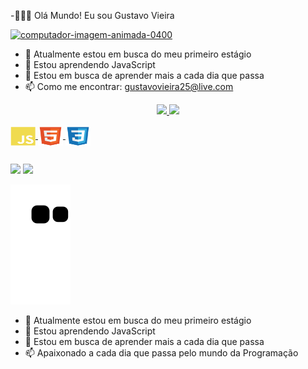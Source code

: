 -👱🏻‍♂️ Olá Mundo! Eu sou Gustavo Vieira

 <a href="https://www.imagensanimadas.com/cat-computadores-56.htm"><img src="https://www.imagensanimadas.com/data/media/56/computador-imagem-animada-0400.gif" border="0" alt="computador-imagem-animada-0400" /></a>

- 🔭 Atualmente estou em busca do meu primeiro estágio
- 🌱 Estou aprendendo JavaScript
- 👯 Estou em busca de aprender mais a cada dia que passa
- 📫 Como me encontrar: gustavovieira25@live.com

<div align="center">
  <a href="https://github.com/GusttavoBR">
  <img height="180em" src="https://github-readme-stats.vercel.app/api?username=GusttavoBR&show_icons=true&theme=aura&include_all_commits=true&count_private=true"/>
  <img height="180em" src="https://github-readme-stats.vercel.app/api/top-langs/?username=GusttavoBR&layout=compact&langs_count=7&theme=aura"/>
</div>
<div style="display: inline_block"><br>
  <img align="center" alt="Guh-Js" height="30" width="40" src="https://raw.githubusercontent.com/devicons/devicon/master/icons/javascript/javascript-plain.svg">
  <img align="center" alt="Guh-Js" height="30" width="40" src="https://raw.githubusercontent.com/devicons/devicon/master/icons/html5/html5-original.svg">
  <img align="center" alt="Guh-Js" height="30" width="40" src="https://raw.githubusercontent.com/devicons/devicon/master/icons/css3/css3-original.svg">
  

</div>
  
  ##
 
<div> 
  <a href = "mailto:gustavovieira25@live.com"><img src="https://img.shields.io/badge/Microsoft_Outlook-0078D4?style=for-the-badge&logo=microsoft-outlook&logoColor=white" target="_blank"></a>
  <a href="https://www.linkedin.com/in/gustavo-vieira-arruda-267019175/" target="_blank"><img src="https://img.shields.io/badge/-LinkedIn-%230077B5?style=for-the-badge&logo=linkedin&logoColor=white" target="_blank"></a> 
 
  ![Snake animation](https://github.com/GusttavoBR/GusttavoBR/blob/output/github-contribution-grid-snake.svg)
 
</div>

- 🔭 Atualmente estou em busca do meu primeiro estágio
- 🌱 Estou aprendendo JavaScript
- 👯 Estou em busca de aprender mais a cada dia que passa
- 📫 Apaixonado a cada dia que passa pelo mundo da Programação

